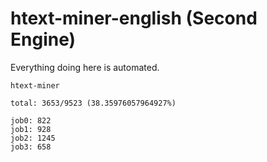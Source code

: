 # htext-miner-english (Second Engine)

Everything doing here is automated.

```
htext-miner

total: 3653/9523 (38.35976057964927%)

job0: 822
job1: 928
job2: 1245
job3: 658
```